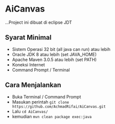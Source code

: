 # AiCanvas

...Project ini dibuat di eclipse JDT

## Syarat Minimal
- Sistem Operasi 32 bit (all java can run) atau lebih
- Oracle JDK 8 atau lebih (set JAVA_HOME)
- Apache Maven 3.0.5 atau lebih (set PATH)
- Koneksi Internet
- Command Prompt / Terminal

## Cara Menjalankan
- Buka Terminal / Command Prompt
- Masukan perintah `git clone https://github.com/AchmadRifai/AiCanvas.git`
- Lalu `cd AiCanvas/`
- kemudian `mvn clean package exec:java`